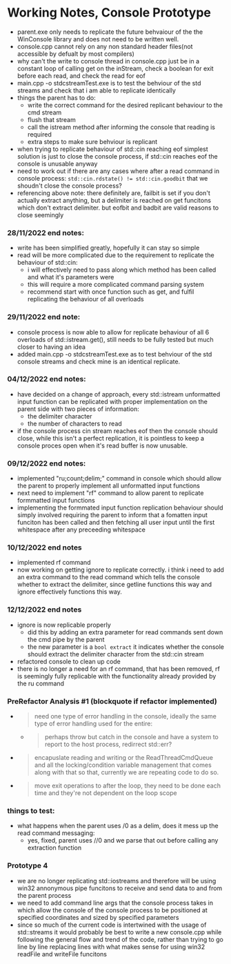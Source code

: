 # Working Notes, Console Prototype

-   parent.exe only needs to replicate the future behvaiour of the the WinConsole library and does not need to be written well.
-   console.cpp cannot rely on any non standard header files(not accessible by defualt by most compilers)
-   why can't the write to console thread in console.cpp just be in a constant loop of calling get on the inStream, check a boolean for exit before each read, and check the read for eof
-   main.cpp -o stdcstreamTest.exe is to test the behviour of the std streams and check that i am able to replicate identically
-   things the parent has to do:
    -   write the correct command for the desired replicant behaviour to the cmd stream
    -   flush that stream
    -   call the istream method after informing the console that reading is required
    -   extra steps to make sure behviour is replicant
-   when trying to replicate behaviour of std::cin reaching eof simplest solution is just to close the console process, if std::cin reaches eof the console is unusable anyway
-   need to work out if there are any cases where after a read command in console process: `std::cin.rdstate() != std::cin.goodbit` that we shoudn't close the console process?
-   referencing above note: there definitely are, failbit is set if you don't actually extract anything, but a delimiter is reached on get funcitons which don't extract delimiter. but eofbit and badbit are valid reasons to close seemingly

### 28/11/2022 end notes:

-   write has been simplified greatly, hopefully it can stay so simple
-   read will be more complicated due to the requirement to replicate the behaviour of std::cin:
    -   i will effectively need to pass along which method has been called and what it's parameters were
    -   this will require a more complicated command parsing system
    -   recommend start with once function such as get, and fulfil replicating the behaviour of all overloads

### 29/11/2022 end note:

-   console process is now able to allow for replicate behaviour of all 6 overloads of std::istream.get(), still needs to be fully tested but much closer to having an idea
-   added main.cpp -o stdcstreamTest.exe as to test behviour of the std console streams and check mine is an identical replicate.

### 04/12/2022 end notes:

-   have decided on a change of approach, every std::istream unformatted input function can be replicated with proper implementation on the parent side with two pieces of information:
    -   the delimiter character
    -   the number of characters to read
-   if the console process cin stream reaches eof then the console should close, while this isn't a perfect replication, it is pointless to keep
    a console proces open when it's read buffer is now unusable.

### 09/12/2022 end notes:

-   implemented "ru;count;delim;" command in console which should allow the parent to properly implement all unformatted input functions
-   next need to implement "rf" command to allow parent to replicate formmatted input functions
-   implementing the formmated input function replication behaviour should simply involved requiring the parent to inform that a fomatten input funciton has been called and then fetching all user input until the first whitespace after any preceeding whitespace

### 10/12/2022 end notes

-   implemented rf command
-   now working on getting ignore to replicate correctly. i think i need to add an extra command to the read command which tells the console whether to extract the delimiter, since getline functions this way and ignore effectively functions this way.

### 12/12/2022 end notes

-   ignore is now replicable properly
    -   did this by adding an extra parameter for read commands sent down the cmd pipe by the parent
    -   the new parameter is a `bool extract` it indicates whether the console should extract the delimiter character from the std::cin stream
-   refactored console to clean up code
-   there is no longer a need for an rf command, that has been removed, rf is seemingly fully replicable with the functionality already provided by the ru command

### PreRefactor Analysis #1 (blockquote if refactor implemented)

-   > need one type of error handling in the console, ideally the same type of error handling used for the entire:
    -   > perhaps throw but catch in the console and have a system to report to the host process, redirrect std::err?
-   > encapuslate reading and writing or the ReadThreadCmdQueue and all the locking/condition variable management that comes along with that so that, currently we are repeating code to do so.
-   > move exit operations to after the loop, they need to be done each time and they're not dependent on the loop scope

### things to test:

-   what happens when the parent uses /0 as a delim, does it mess up the read command messaging:
    -   yes, fixed, parent uses //0 and we parse that out before calling any extraction function

### Prototype 4

-   we are no longer replicating std::iostreams and therefore will be using win32 annonymous pipe funcitons to receive and send data to and from the parent process
-   we need to add command line args that the console process takes in which allow the console of the console process to be positioned at specified coordinates and sized by specified parameters
-   since so much of the current code is intertwined with the usage of std::streams it would probably be best to write a new console.cpp while following the general flow and trend of the code, rather than trying to go line by line replacing lines with what makes sense for using win32 readFile and writeFile funcitons
